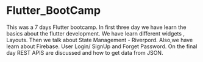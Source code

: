 # Flutter_BootCamp
This was a 7 days Flutter bootcamp.
In first three day we have learn the basics about the flutter development.
We have learn different widgets , Layouts.
Then we talk about State Management - Riverpord.
Also,we have learn about Firebase. User Login/ SignUp and Forget Password.
On the final day REST APIS are discussed and how to get data from JSON.
